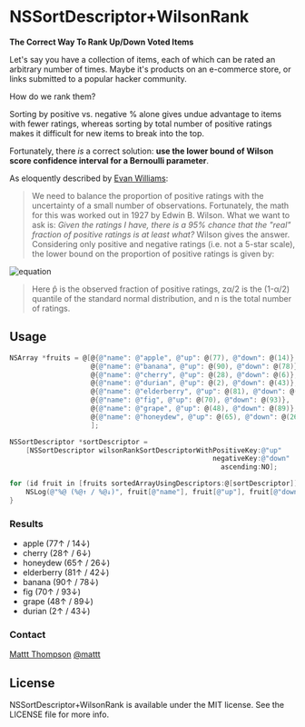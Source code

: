 # NSSortDescriptor+WilsonRank

**The Correct Way To Rank Up/Down Voted Items**

Let's say you have a collection of items, each of which can be rated an arbitrary number of times. Maybe it's products on an e-commerce store, or links submitted to a popular hacker community.

How do we rank them?

Sorting by positive vs. negative % alone gives undue advantage to items with fewer ratings, whereas sorting by total number of positive ratings makes it difficult for new items to break into the top.

Fortunately, there _is_ a correct solution: **use the lower bound of Wilson score confidence interval for a Bernoulli parameter**.

As eloquently described by [Evan Williams](http://www.evanmiller.org/how-not-to-sort-by-average-rating.html#changes):

> We need to balance the proportion of positive ratings with the uncertainty of a small number of observations. Fortunately, the math for this was worked out in 1927 by Edwin B. Wilson. What we want to ask is: _Given the ratings I have, there is a 95% chance that the "real" fraction of positive ratings is at least what?_ Wilson gives the answer. Considering only positive and negative ratings (i.e. not a 5-star scale), the lower bound on the proportion of positive ratings is given by:

![equation](http://www.evanmiller.org/images/rating-equation.png)

> Here p̂ is the observed fraction of positive ratings, zα/2 is the (1-α/2) quantile of the standard normal distribution, and n is the total number of ratings.

## Usage

```objective-c
NSArray *fruits = @[@{@"name": @"apple", @"up": @(77), @"down": @(14)},
                    @{@"name": @"banana", @"up": @(90), @"down": @(78)},
                    @{@"name": @"cherry", @"up": @(28), @"down": @(6)},
                    @{@"name": @"durian", @"up": @(2), @"down": @(43)},
                    @{@"name": @"elderberry", @"up": @(81), @"down": @(42)},
                    @{@"name": @"fig", @"up": @(70), @"down": @(93)},
                    @{@"name": @"grape", @"up": @(48), @"down": @(89)},
                    @{@"name": @"honeydew", @"up": @(65), @"down": @(26)},
                    ];

NSSortDescriptor *sortDescriptor =
    [NSSortDescriptor wilsonRankSortDescriptorWithPositiveKey:@"up"
                                                  negativeKey:@"down"
                                                    ascending:NO];

for (id fruit in [fruits sortedArrayUsingDescriptors:@[sortDescriptor]]) {
    NSLog(@"%@ (%@↑ / %@↓)", fruit[@"name"], fruit[@"up"], fruit[@"down"]);
}
```

### Results

- apple (77↑ / 14↓)
- cherry (28↑ / 6↓)
- honeydew (65↑ / 26↓)
- elderberry (81↑ / 42↓)
- banana (90↑ / 78↓)
- fig (70↑ / 93↓)
- grape (48↑ / 89↓)
- durian (2↑ / 43↓)

### Contact

[Mattt Thompson](http://github.com/mattt)
[@mattt](https://twitter.com/mattt)

## License

NSSortDescriptor+WilsonRank is available under the MIT license. See the LICENSE file for more info.
